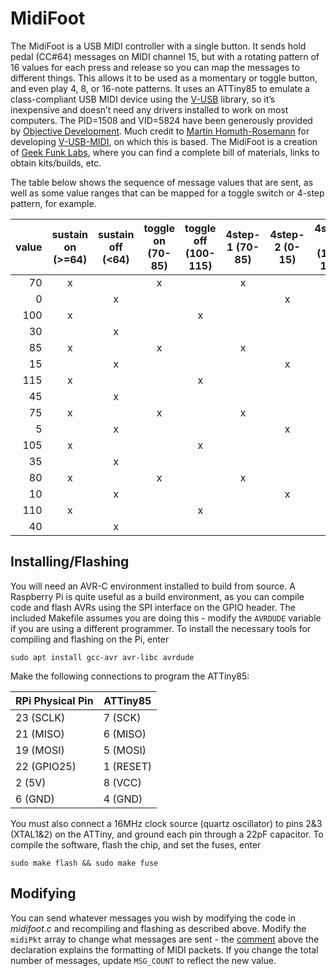 # MidiFoot
The MidiFoot is a USB MIDI controller with a single button. It sends hold pedal (CC#64) messages on MIDI channel 15, but with a rotating pattern of 16 values for each press and release so you can map the messages to different things. This allows it to be used as a momentary or toggle button, and even play 4, 8, or 16-note patterns. It uses an ATTiny85 to emulate a class-compliant USB MIDI device using the [V-USB](https://www.obdev.at/products/vusb/index.html) library, so it’s inexpensive and doesn’t need any drivers installed to work on most computers. The PID=1508 and VID=5824 have been generously provided by [Objective Development](https://www.obdev.at/). Much credit to [Martin Homuth-Rosemann](http://cryptomys.de/horo/index.html) for developing [V-USB-MIDI](http://cryptomys.de/horo/V-USB-MIDI/index.html), on which this is based. The MidiFoot is a creation of [Geek Funk Labs](http://geekfunklabs.com), where you can find a complete bill of materials, links to obtain kits/builds, etc.

The table below shows the sequence of message values that are sent, as well as some value ranges that can be mapped for a toggle switch or 4-step pattern, for example.

| value | sustain on (>=64) | sustain off (<64) | toggle on (70-85) | toggle off (100-115) | 4step-1 (70-85) | 4step-2 (0-15) | 4step-3 (100-115) | 4step-4 (30-45) |
|------:|:-----------------:|:-----------------:|:-----------------:|:--------------------:|:---------------:|:--------------:|:-----------------:|:---------------:|
|    70 |         x         |                   |         x         |                      |        x        |                |                   |                 |
|     0 |                   |         x         |                   |                      |                 |        x       |                   |                 |
|   100 |         x         |                   |                   |           x          |                 |                |         x         |                 |
|    30 |                   |         x         |                   |                      |                 |                |                   |        x        |
|    85 |         x         |                   |         x         |                      |        x        |                |                   |                 |
|    15 |                   |         x         |                   |                      |                 |        x       |                   |                 |
|   115 |         x         |                   |                   |           x          |                 |                |         x         |                 |
|    45 |                   |         x         |                   |                      |                 |                |                   |        x        |
|    75 |         x         |                   |         x         |                      |        x        |                |                   |                 |
|     5 |                   |         x         |                   |                      |                 |        x       |                   |                 |
|   105 |         x         |                   |                   |           x          |                 |                |         x         |                 |
|    35 |                   |         x         |                   |                      |                 |                |                   |        x        |
|    80 |         x         |                   |         x         |                      |        x        |                |                   |                 |
|    10 |                   |         x         |                   |                      |                 |        x       |                   |                 |
|   110 |         x         |                   |                   |           x          |                 |                |         x         |                 |
|    40 |                   |         x         |                   |                      |                 |                |                   |        x        |
  
## Installing/Flashing

You will need an AVR-C environment installed to build from source. A Raspberry Pi is quite useful as a build environment, as you can compile code and flash AVRs using the SPI interface on the GPIO header. The included Makefile assumes you are doing this - modify the `AVRDUDE` variable if you are using a different programmer. To install the necessary tools for compiling and flashing on the Pi, enter
```
sudo apt install gcc-avr avr-libc avrdude
```
Make the following connections to program the ATTiny85:

RPi Physical Pin | ATTiny85
-----------------|-----------
23 (SCLK)        | 7 (SCK)
21 (MISO)        | 6 (MISO)
19 (MOSI)        | 5 (MOSI)
22 (GPIO25)      | 1 (RESET)
2 (5V)           | 8 (VCC)
6 (GND)          | 4 (GND)

You must also connect a 16MHz clock source (quartz oscillator) to pins 2&3 (XTAL1&2) on the ATTiny, and ground each pin through a 22pF capacitor. To compile the software, flash the chip, and set the fuses, enter
```
sudo make flash && sudo make fuse
```
## Modifying
You can send whatever messages you wish by modifying the code in _midifoot.c_ and recompiling and flashing as described above. Modify the `midiPkt` array to change what messages are sent - the [comment](https://github.com/albedozero/midifoot/blob/f3f80baf9e75f18e045adbeb4e9365699b2baa4f/midifoot.c#L208) above the declaration explains the formatting of MIDI packets. If you change the total number of messages, update `MSG_COUNT` to reflect the new value.
